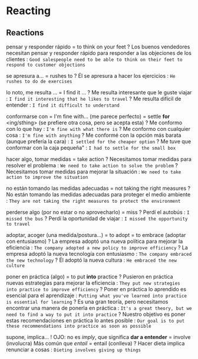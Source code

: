 # Reacting

## Reactions

pensar y responder rápido = to think on your feet
    ? Los buenos vendedores necesitan pensar y responder rápido para responder a las objeciones de los clientes : `Good salespeople need to be able to think on their feet to respond to customer objections`

se apresura a...
    = rushes to
    ? Él se apresura a hacer los ejercicios : `He rushes to do de exercises`

lo noto, me resulta ...
    = I find it ...
    ? Me resulta interesante que le guste viajar : `I find it interesting that he likes to travel`
    ? Me resulta difícil de entender : `I find it difficult to understand`

conformarse con
    = I'm fine with... (me parece perfecto)
    = settle **for** <ing/sthing> (se prefiere otra cosa, pero se acepta esta)
    ? Me conformo con lo que hay : `I'm fine with what there is`
    ? Me conformo con cualquier cosa : `I'm fine with anything`
    ? Me conformé con la opción más barata (aunque prefería la cara) : `I settled for the cheaper option`
    ? Me tuve que conformar con la caja pequeña" : `I had to settle for the small box`

hacer algo, tomar medidas
    = take action
    ? Necesitamos tomar medidas para resolver el problema : `We need to take action to solve the problem`
    ? Necesitamos tomar medidas para mejorar la situación : `We need to take action to improve the situation`

no están tomando las medidas adecuadas = not taking the right measures
    ? No están tomando las medidas adecuadas para proteger el medio ambiente : `They are not taking the right measures to protect the environment`

perderse algo (por no estar o no aprovecharlo)
    = miss
    ? Perdí el autobús : `I missed the bus`
    ? Perdí la oportunidad de viajar : `I missed the opportunity to travel`

adoptar, acoger (una medida/postura...)
    = to adopt
    = to embrace (adoptar con entusiasmo)
    ? La empresa adoptó una nueva política para mejorar la eficiencia : `The company adopted a new policy to improve efficiency`
    ? La empresa adoptó la nueva tecnología con entusiasmo : `The company embraced the new technology`
    ? Él adoptó la nueva cultura : `He embraced the new culture`

poner en práctica (algo)
    = to put **into** practice
    ? Pusieron en práctica nuevas estrategias para mejorar la eficiencia : `They put new strategies into practice to improve efficiency`
    ? Poner en práctica lo aprendido es esencial para el aprendizaje : `Putting what you've learned into practice is essential for learning`
    ? Es una gran teoría, pero necesitamos encontrar una manera de ponerla en práctica : `It's a great theory, but we need to find a way to put it into practice`
    ? Nuestro objetivo es poner estas recomendaciones en práctica lo antes posible : `Our goal is to put these recommendations into practice as soon as possible`

supone, implica...
    ! OJO: no es _imply_, que significa **dar a entender**
    = involve (involucra) Más común que _entail_
    = entail (conlleva)
    ? Hacer dieta implica renunciar a cosas : `Dieting involves giving up things`
